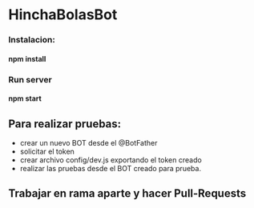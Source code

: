# HinchaBolasBot

### Instalacion:

#### npm install

### Run server

#### npm start


## Para realizar pruebas: 
  - crear un nuevo BOT desde el @BotFather 
  - solicitar el token 
  - crear archivo config/dev.js exportando el token creado 
  - realizar las pruebas desde el BOT creado para prueba. 

## Trabajar en rama aparte y hacer Pull-Requests
